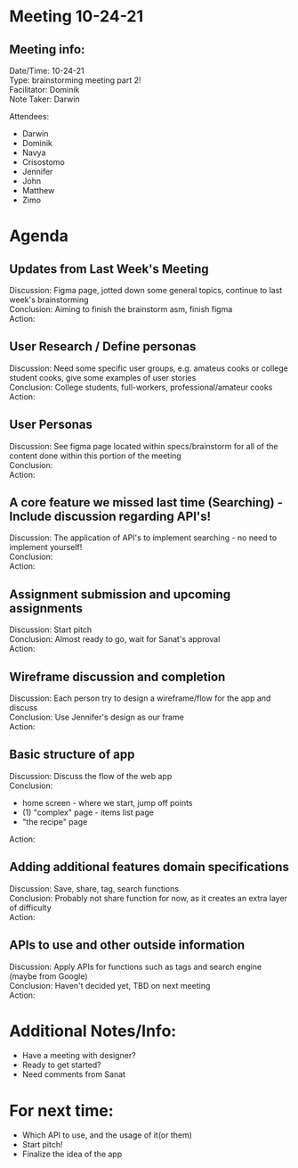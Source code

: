 # Meeting 10-24-21
## Meeting info:
Date/Time: 10-24-21\
Type: brainstorming meeting part 2!\
Facilitator: Dominik\
Note Taker: Darwin

Attendees:
- Darwin
- Dominik
- Navya
- Crisostomo
- Jennifer
- John
- Matthew
- Zimo

# Agenda
## Updates from Last Week's Meeting
Discussion: Figma page, jotted down some general topics, continue to last week's brainstorming \
Conclusion: Aiming to finish the brainstorm asm, finish figma \
Action: 
## User Research / Define personas
Discussion: Need some specific user groups, e.g. amateus cooks or college student cooks, give some examples of user stories \
Conclusion: College students, full-workers, professional/amateur cooks \
Action: 
## User Personas
Discussion: See figma page located within specs/brainstorm for all of the content done within this portion of the meeting \
Conclusion: \
Action: 
## A core feature we missed last time (Searching) - Include discussion regarding API's!
Discussion: The application of API's to implement searching - no need to implement yourself! \
Conclusion: \
Action: 
## Assignment submission and upcoming assignments
Discussion: Start pitch \
Conclusion: Almost ready to go, wait for Sanat's approval \
Action: 
## Wireframe discussion and completion
Discussion: Each person try to design a wireframe/flow for the app and discuss \
Conclusion: Use Jennifer's design as our frame \
Action: 
## Basic structure of app
Discussion: Discuss the flow of the web app \
Conclusion: 
- home screen - where we start, jump off points
- (1) "complex" page - items list page
- "the recipe" page
  
Action:
## Adding additional features domain specifications
Discussion: Save, share, tag, search functions \
Conclusion: Probably not share function for now, as it creates an extra layer of difficulty \
Action:
## APIs to use and other outside information
Discussion:  Apply APIs for functions such as tags and search engine (maybe from Google) \
Conclusion: Haven't decided yet, TBD on next meeting \
Action: 

# Additional Notes/Info:
- Have a meeting with designer?
- Ready to get started?
- Need comments from Sanat

# For next time:
- Which API to use, and the usage of it(or them)
- Start pitch!
- Finalize the idea of the app
